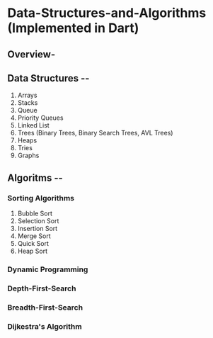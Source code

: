# Data-Structures-and-Algorithms (Implemented in Dart)
## Overview-

## Data Structures --
1. Arrays
2. Stacks
3. Queue
4. Priority Queues
5. Linked List
6. Trees (Binary Trees, Binary Search Trees, AVL Trees)
7. Heaps 
8. Tries
9. Graphs

## Algoritms --
### Sorting Algorithms
1. Bubble Sort 
2. Selection Sort 
3. Insertion Sort
4. Merge Sort
5. Quick Sort
6. Heap Sort
### Dynamic Programming 
### Depth-First-Search
### Breadth-First-Search
### Dijkestra's Algorithm

